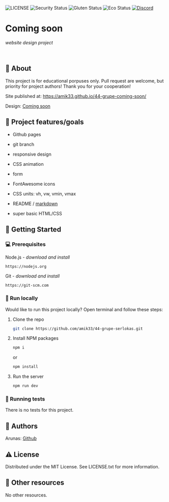 ![LICENSE](https://img.shields.io/badge/license-MIT-blue.svg?style=flat-square)
![Security Status](https://img.shields.io/security-headers?label=Security&url=https%3A%2F%2Fgithub.com&style=flat-square)
![Gluten Status](https://img.shields.io/badge/Gluten-Free-green.svg)
![Eco Status](https://img.shields.io/badge/ECO-Friendly-green.svg)
[![Discord](https://discord.com/api/guilds/571393319201144843/widget.png)](https://discord.gg/dRwW4rw)

# Coming soon

_website design project_

<br>

## 🌟 About

This project is for educational porpuses only. Pull request are welcome, but priority for project authors! Thank you for your cooperation!

Site published at: https://amik33.github.io/44-grupe-coming-soon/

Design: [Coming soon](https://cdn.discordapp.com/attachments/850245533838868480/850246473362178048/coming-soon-wide.png)

## 🎯 Project features/goals

-   Github pages
-   git branch
-   responsive design
-   CSS animation
-   form
-   FontAwesome icons
-   CSS units: vh, vw, vmin, vmax

-   README / [markdown](https://docs.github.com/en/get-started/writing-on-github/getting-started-with-writing-and-formatting-on-github/basic-writing-and-formatting-syntax)
-   super basic HTML/CSS

## 🧰 Getting Started

### 💻 Prerequisites

Node.js - _download and install_

```
https://nodejs.org
```

Git - _download and install_

```
https://git-scm.com
```

### 🏃 Run locally

Would like to run this project locally? Open terminal and follow these steps:

1. Clone the repo
    ```sh
    git clone https://github.com/amik33/44-grupe-serlokas.git
    ```
2. Install NPM packages
    ```sh
    npm i
    ```
    or
    ```sh
    npm install
    ```
3. Run the server
    ```sh
    npm run dev
    ```

### 🧪 Running tests

There is no tests for this project.

## 🎅 Authors

Arunas: [Github](https://github.com/amik33)

## ⚠️ License

Distributed under the MIT License. See LICENSE.txt for more information.

## 🔗 Other resources

No other resources.